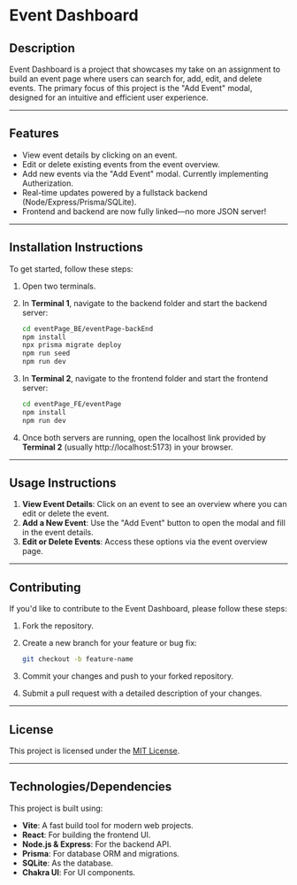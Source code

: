 # Event Dashboard

## Description

Event Dashboard is a project that showcases my take on an assignment to build an event page where users can search for, add, edit, and delete events. The primary focus of this project is the "Add Event" modal, designed for an intuitive and efficient user experience.

---

## Features

- View event details by clicking on an event.
- Edit or delete existing events from the event overview.
- Add new events via the "Add Event" modal. Currently implementing Autherization.
- Real-time updates powered by a fullstack backend (Node/Express/Prisma/SQLite).
- Frontend and backend are now fully linked—no more JSON server!

---

## Installation Instructions

To get started, follow these steps:

1. Open two terminals.

2. In **Terminal 1**, navigate to the backend folder and start the backend server:

   ```bash
   cd eventPage_BE/eventPage-backEnd
   npm install
   npx prisma migrate deploy
   npm run seed
   npm run dev
   ```

3. In **Terminal 2**, navigate to the frontend folder and start the frontend server:

   ```bash
   cd eventPage_FE/eventPage
   npm install
   npm run dev
   ```

4. Once both servers are running, open the localhost link provided by **Terminal 2** (usually http://localhost:5173) in your browser.

---

## Usage Instructions

1. **View Event Details**: Click on an event to see an overview where you can edit or delete the event.
2. **Add a New Event**: Use the "Add Event" button to open the modal and fill in the event details.
3. **Edit or Delete Events**: Access these options via the event overview page.

---

## Contributing

If you'd like to contribute to the Event Dashboard, please follow these steps:

1. Fork the repository.
2. Create a new branch for your feature or bug fix:

   ```bash
   git checkout -b feature-name
   ```

3. Commit your changes and push to your forked repository.
4. Submit a pull request with a detailed description of your changes.

---

## License

This project is licensed under the [MIT License](LICENSE.md).

---

## Technologies/Dependencies

This project is built using:

- **Vite**: A fast build tool for modern web projects.
- **React**: For building the frontend UI.
- **Node.js & Express**: For the backend API.
- **Prisma**: For database ORM and migrations.
- **SQLite**: As the database.
- **Chakra UI**: For UI components.

